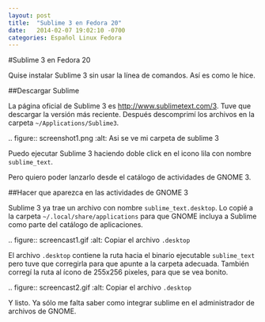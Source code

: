 ```yaml
---
layout: post
title:  "Sublime 3 en Fedora 20"
date:   2014-02-07 19:02:10 -0700
categories: Español Linux Fedora
---
```


#Sublime 3 en Fedora 20


Quise instalar Sublime 3 sin usar la línea de comandos. Así es como le hice.

##Descargar Sublime

La página oficial de Sublime 3 es http://www.sublimetext.com/3. Tuve que
descargar la versión más reciente. Después descomprimí los archivos en la
carpeta `~/Applications/Sublime3`.


.. figure:: screenshot1.png
   :alt: Asi se ve mi carpeta de sublime 3


Puedo ejecutar Sublime 3 haciendo doble click en el icono lila con nombre
`sublime_text`.

Pero quiero poder lanzarlo desde el catálogo de actividades de GNOME 3.


##Hacer que aparezca en las actividades de GNOME 3

Sublime 3 ya trae un archivo con nombre `sublime_text.desktop`. Lo copié
a la carpeta `~/.local/share/applications` para que GNOME incluya a
Sublime como parte del catálogo de aplicaciones.

.. figure:: screencast1.gif
   :alt: Copiar el archivo `.desktop`

El archivo `.desktop` contiene la ruta hacia el binario ejecutable
`sublime_text` pero tuve que corregirla para que apunte a la carpeta
adecuada. También corregí la ruta al ícono de 255x256 pixeles, para que se vea
bonito.


.. figure:: screencast2.gif
   :alt: Copiar el archivo `.desktop`

Y listo. Ya sólo me falta saber como integrar sublime en el administrador de
archivos de GNOME.


